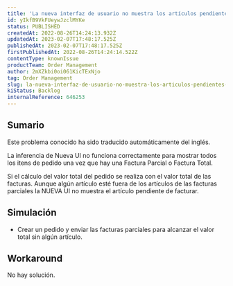 ```yaml
---
title: 'La nueva interfaz de usuario no muestra los artículos pendientes de facturar en los pedidos con factura parcial o total.'
id: yIkfB9VkFUeywJzclMYKe
status: PUBLISHED
createdAt: 2022-08-26T14:24:13.932Z
updatedAt: 2023-02-07T17:48:17.525Z
publishedAt: 2023-02-07T17:48:17.525Z
firstPublishedAt: 2022-08-26T14:24:14.522Z
contentType: knownIssue
productTeam: Order Management
author: 2mXZkbi0oi061KicTExNjo
tag: Order Management
slug: la-nueva-interfaz-de-usuario-no-muestra-los-articulos-pendientes-de-facturar-en-los-pedidos-con-factura-parcial-o-total
kiStatus: Backlog
internalReference: 646253
---
```


## Sumario

<div class="alert alert-info">
  <p>Este problema conocido ha sido traducido automáticamente del inglés.</p>
</div>



La inferencia de Nueva UI no funciona correctamente para mostrar todos los itens de pedido una vez que hay una Factura Parcial o Factura Total.

Si el cálculo del valor total del pedido se realiza con el valor total de las facturas. Aunque algún artículo esté fuera de los artículos de las facturas parciales la NUEVA UI no muestra el artículo pendiente de facturar.


##

## Simulación




- Crear un pedido y enviar las facturas parciales para alcanzar el valor total sin algún artículo.



## Workaround


No hay solución.

